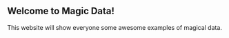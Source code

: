 ## Welcome to Magic Data! 

This website will show everyone some awesome examples of magical data. 
